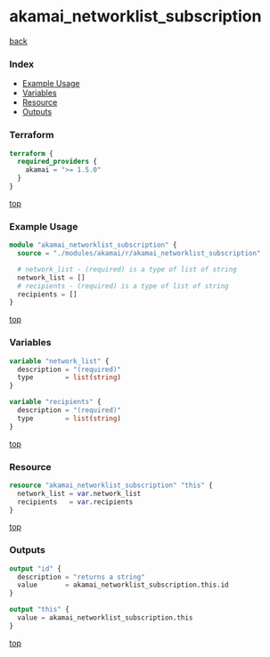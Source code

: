 # akamai_networklist_subscription

[back](../akamai.md)

### Index

- [Example Usage](#example-usage)
- [Variables](#variables)
- [Resource](#resource)
- [Outputs](#outputs)

### Terraform

```terraform
terraform {
  required_providers {
    akamai = ">= 1.5.0"
  }
}
```

[top](#index)

### Example Usage

```terraform
module "akamai_networklist_subscription" {
  source = "./modules/akamai/r/akamai_networklist_subscription"

  # network_list - (required) is a type of list of string
  network_list = []
  # recipients - (required) is a type of list of string
  recipients = []
}
```

[top](#index)

### Variables

```terraform
variable "network_list" {
  description = "(required)"
  type        = list(string)
}

variable "recipients" {
  description = "(required)"
  type        = list(string)
}
```

[top](#index)

### Resource

```terraform
resource "akamai_networklist_subscription" "this" {
  network_list = var.network_list
  recipients   = var.recipients
}
```

[top](#index)

### Outputs

```terraform
output "id" {
  description = "returns a string"
  value       = akamai_networklist_subscription.this.id
}

output "this" {
  value = akamai_networklist_subscription.this
}
```

[top](#index)